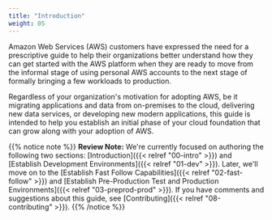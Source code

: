 ```yaml
---
title: "Introduction"
weight: 05
---
```


Amazon Web Services (AWS) customers have expressed the need for a prescriptive guide to help their organizations better understand how they can get started with the AWS platform when they are ready to move from the informal stage of using personal AWS accounts to the next stage of formally bringing a few workloads to production.

Regardless of your organization's motivation for adopting AWS, be it migrating applications and data from on-premises to the cloud, delivering new data services, or developing new modern applications, this guide is intended to help you establish an initial phase of your cloud foundation that can grow along with your adoption of AWS.

{{% notice note %}}
**Review Note:** We're currently focused on authoring the following two sections: [Introduction]({{< relref "00-intro" >}}) and [Establish Development Environments]({{< relref "01-dev" >}}). Later, we'll move on to the [Establish Fast Follow Capabilities]({{< relref "02-fast-follow" >}}) and [Establish Pre-Production Test and Production Environments]({{< relref "03-preprod-prod" >}}). If you have comments and suggestions about this guide, see [Contributing]({{< relref "08-contributing" >}}).
{{% /notice %}}
